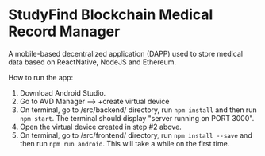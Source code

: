 # StudyFind Blockchain Medical Record Manager

A mobile-based decentralized application (DAPP) used to store medical data based on ReactNative, NodeJS and Ethereum.

How to run the app:

1. Download Android Studio.
2. Go to AVD Manager --> +create virtual device
3. On terminal, go to /src/backend/ directory, run `npm install` and then run `npm start`. The terminal should display "server running on PORT 3000".
4. Open the virtual device created in step #2 above.
5. On terminal, go to /src/frontend/ directory, run `npm install --save` and then run `npm run android`. This will take a while on the first time.
